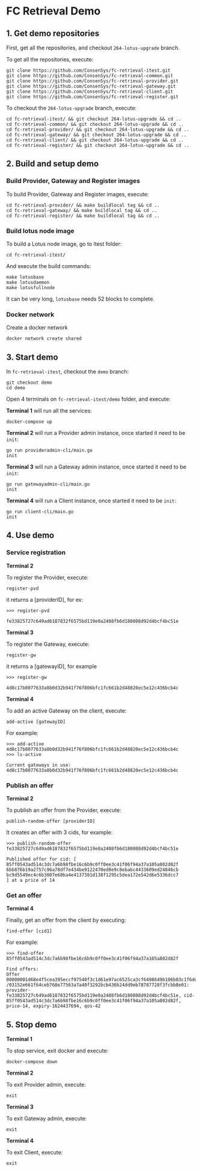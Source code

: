 # FC Retrieval Demo

## 1. Get demo repositories

First, get all the repositories, and checkout `264-lotus-upgrade` branch.

To get all the repositories, execute:
```
git clone https://github.com/ConsenSys/fc-retrieval-itest.git
git clone https://github.com/ConsenSys/fc-retrieval-common.git
git clone https://github.com/ConsenSys/fc-retrieval-provider.git
git clone https://github.com/ConsenSys/fc-retrieval-gateway.git
git clone https://github.com/ConsenSys/fc-retrieval-client.git
git clone https://github.com/ConsenSys/fc-retrieval-register.git
```

To checkout the `264-lotus-upgrade` branch, execute:

```
cd fc-retrieval-itest/ && git checkout 264-lotus-upgrade && cd ..
cd fc-retrieval-common/ && git checkout 264-lotus-upgrade && cd ..
cd fc-retrieval-provider/ && git checkout 264-lotus-upgrade && cd ..
cd fc-retrieval-gateway/ && git checkout 264-lotus-upgrade && cd ..
cd fc-retrieval-client/ && git checkout 264-lotus-upgrade && cd ..
cd fc-retrieval-register/ && git checkout 264-lotus-upgrade && cd ..
```

## 2. Build and setup demo

### Build Provider, Gateway and Register images

To build  Provider, Gateway and Register images, execute:
```
cd fc-retrieval-provider/ && make buildlocal tag && cd ..
cd fc-retrieval-gateway/ && make buildlocal tag && cd ..
cd fc-retrieval-register/ && make buildlocal tag && cd ..
```

### Build lotus node image

To build a Lotus node image, go to Itest folder:

```
cd fc-retrieval-itest/
```

And execute the build commands:

```
make lotusbase
make lotusdaemon
make lotusfullnode
```

It can be very long, `lotusbase` needs 52 blocks to complete.

### Docker network

Create a docker network
```
docker network create shared
```

## 3. Start demo

In `fc-retrieval-itest`, checkout the `demo` branch:

```
git checkout demo
cd demo
```

Open 4 terminals on `fc-retrieval-itest/demo` folder, and execute:

<b>Terminal 1</b> will run all the services:
```
docker-compose up
```

<b>Terminal 2</b> will run a Provider admin instance, once started it need to be `init`:
```
go run provideradmin-cli/main.go
init
```

<b>Terminal 3</b> will run a Gateway admin instance, once started it need to be `init`:
```
go run gatewayadmin-cli/main.go
init
```

<b>Terminal 4</b> will run a Client instance, once started it need to be `init`:
```
go run client-cli/main.go
init
```

## 4. Use demo

### Service registration

<b>Terminal 2</b>

To register the Provider, execute:

```
register-pvd
```
it returns a [providerID], for ex: 
```
>>> register-pvd

fe33825727c649ad6187832f6575bd119e0a2408fb6d180808d92d4bcf4bc51e
```

<b>Terminal 3</b>

To register the Gateway, execute:

```
register-gw
```
it returns a [gatewayID], for example
```
>>> register-gw

4d8c17b8077633a8b0d32b941f76f806bfc1fc661b2d48820ec5e12c436bcb4c
```

<b>Terminal 4</b>

To add an active Gateway on the client, execute:
```
add-active [gatewayID]
```

For example: 

```
>>> add-active 4d8c17b8077633a8b0d32b941f76f806bfc1fc661b2d48820ec5e12c436bcb4c
>>> ls-active

Current gateways in use:
4d8c17b8077633a8b0d32b941f76f806bfc1fc661b2d48820ec5e12c436bcb4c
```


### Publish an offer

<b>Terminal 2</b>

To publish an offer from the Provider, execute:

```
publish-random-offer [providerID]
```

It creates an offer with 3 cids, for example:
```
>>> publish-random-offer fe33825727c649ad6187832f6575bd119e0a2408fb6d180808d92d4bcf4bc51e

Published offer for cid: [
85ff0543ad514c3dc7a6b98fbe16c6b9c0ff0ee3c41f06f94a37a105a802d82f
6bb876b19a2757c96a78df7e434be9122470ed8e9c8ebabc4433609ed24846cb
bc9d5549ec4c6b3807e60ba4e4137381d138f1295c5dea172e542d6e5336dcc7
] at a price of 14
```


### Get an offer

<b>Terminal 4</b>

Finally, get an offer from the client by executing:
```
find-offer [cid1]
```

For example:

```
>>> find-offer 85ff0543ad514c3dc7a6b98fbe16c6b9c0ff0ee3c41f06f94a37a105a802d82f

Find offers:
Offer 00000001d68e4f5cea395eccf97540f3c1d61e97ac6525ca3cf6498649b106b03c1f6ddd /03152e661f64ceb768e77563a7a40f3292bcb436b24dd9eb78787728f3fcbb8e01: provider-fe33825727c649ad6187832f6575bd119e0a2408fb6d180808d92d4bcf4bc51e, cid-85ff0543ad514c3dc7a6b98fbe16c6b9c0ff0ee3c41f06f94a37a105a802d82f, price-14, expiry-1624437694, qos-42
```

## 5. Stop demo

<b>Terminal 1</b>

To stop service, exit docker and execute:

```
docker-compose down
```

<b>Terminal 2</b>

To exit Provider admin, execute:

```
exit
```
<b>Terminal 3</b>

To exit Gateway admin, execute:

```
exit
```
<b>Terminal 4</b>

To exit Client, execute:

```
exit
```